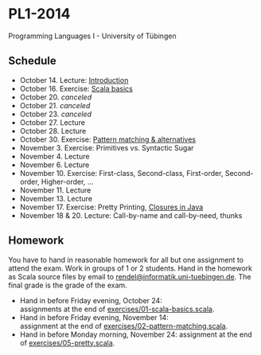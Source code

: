 PL1-2014
========

Programming Languages I - University of Tübingen

Schedule
--------

 * October 14. Lecture: [Introduction](lecturenotes/01-intro.markdown)
 * October 16. Exercise:  [Scala basics](exercises/01-scala-basics.scala)
 * October 20. *canceled*
 * October 21. *canceled*
 * October 23. *canceled*
 * October 27. Lecture
 * October 28. Lecture
 * October 30. Exercise: [Pattern matching & alternatives](exercises/02-pattern-matching.scala)
 * November 3. Exercise: Primitives vs. Syntactic Sugar
 * November 4. Lecture
 * November 6. Lecture
 * November 10. Exercise: First-class, Second-class, First-order, Second-order, Higher-order, ...
 * November 11. Lecture
 * November 13. Lecture
 * November 17. Exercise: Pretty Printing, [Closures in Java](exercises/Closures.java)
 * November 18 & 20. Lecture: Call-by-name and call-by-need, thunks

Homework
--------

You have to hand in reasonable homework for all but one assignment to attend the exam. Work in groups of 1 or 2 students. Hand in the homework as Scala source files by email to rendel@informatik.uni-tuebingen.de. The final grade is the grade of the exam.

 * Hand in before Friday evening, October 24:  
   assignments at the end of [exercises/01-scala-basics.scala](exercises/01-scala-basics.scala).
 * Hand in before Friday evening, November 14:  
   assignment at the end of [exercises/02-pattern-matching.scala](exercises/02-pattern-matching.scala).
 * Hand in before Monday morning, November 24:
   assignment at the end of [exercises/05-pretty.scala](exercises/05-pretty.scala).
